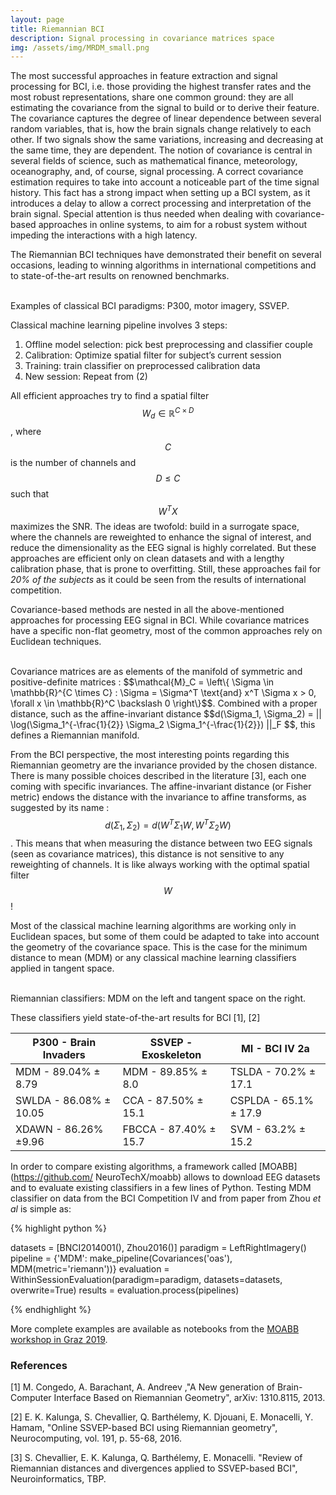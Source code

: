 ```yaml
---
layout: page
title: Riemannian BCI
description: Signal processing in covariance matrices space
img: /assets/img/MRDM_small.png
---
```


The most successful approaches in feature extraction and signal processing for BCI, i.e. those providing the highest transfer rates and the most robust representations, share one common ground: they are all estimating the covariance from the signal to build or to derive their feature. The covariance captures the degree of linear dependence between several random variables, that is, how the brain signals change relatively to each other. If two signals show the same variations, increasing and decreasing at the same time, they are dependent. The notion of covariance is central in several fields of science, such as mathematical finance, meteorology, oceanography, and, of course, signal processing. A correct covariance estimation requires to take into account a noticeable part of the time signal history. This fact has a strong impact when setting up a BCI system, as it introduces a delay to allow a correct processing and interpretation of the brain signal. Special attention is thus needed when dealing with covariance-based approaches in online systems, to aim for a robust system without impeding the interactions with a high latency.

The Riemannian BCI techniques have demonstrated their benefit on several occasions, leading to winning algorithms in international competitions and to state-of-the-art results on renowned benchmarks.

<div class="img_row">
    <img class="col one left" src="{{ site.baseurl }}/assets/img/speller.png" alt="" title="P300 speller"/>
    <img class="col one left" src="{{ site.baseurl }}/assets/img/usetheforce2.png" alt="" title="MI setup"/>
    <img class="col one left" src="{{ site.baseurl }}/assets/img/ssvep.png" alt="" title="SSVEP"/>
</div>
<div class="col three caption">
    Examples of classical BCI paradigms: P300, motor imagery, SSVEP.
</div>

Classical machine learning pipeline involves 3 steps:
1. Offline model selection: pick best preprocessing and classifier couple
2. Calibration: Optimize spatial filter for subject’s current session
3. Training: train classifier on preprocessed calibration data
4. New session: Repeat from (2)

All efficient approaches try to find a spatial filter $$ W_d \in \mathbb{R}^{C \times D}$$, where $$C$$ is the number of channels and $$D \leqslant C$$ such that $$W^TX$$ maximizes the SNR.
The ideas are twofold: build in a surrogate space, where the channels are reweighted to enhance the signal of interest, and reduce the dimensionality as the EEG signal is highly correlated.
But these approaches are efficient only on clean datasets and with a lengthy calibration phase, that is prone to overfitting.
Still, these approaches fail for *20% of the subjects* as it could be seen from the results of international competition.

Covariance-based methods are nested in all the above-mentioned approaches for processing EEG signal in BCI.
While covariance matrices have a specific non-flat geometry, most of the common approaches rely on Euclidean techniques.
<div class="img_row">
    <img class="col one left" src="{{ site.baseurl }}/assets/img/riem_surf_earth.jpg" alt="" title="riemannian approach on the surface of the earth"/>
    <img class="col two left" src="{{ site.baseurl }}/assets/img/geodesic2.png" alt="" title="riemannian and euclidean distance"/>
</div>
Covariance matrices are as elements of the manifold of symmetric and positive-definite matrices : $$\mathcal{M}_C = \left\{ \Sigma \in \mathbb{R}^{C \times C} : \Sigma = \Sigma^T \text{and} x^T \Sigma x > 0, \forall x \in \mathbb{R}^C \backslash 0 \right\}$$. Combined with a proper distance, such as the affine-invariant distance $$d(\Sigma_1, \Sigma_2) = || \log(\Sigma_1^{-\frac{1}{2}} \Sigma_2 \Sigma_1^{-\frac{1}{2}}) ||_F $$,	this defines a Riemannian manifold.

From the BCI perspective, the most interesting points regarding this Riemannian geometry are the invariance provided by the chosen distance.
There is many possible choices described in the literature [3], each one coming with specific invariances.
The affine-invariant distance (or Fisher metric) endows the distance with the invariance to affine transforms, as suggested by its name : $$ d(\Sigma_1, \Sigma_2) = d(W^T \Sigma_1 W, W^T \Sigma_2 W)$$.
This means that when measuring the distance between two EEG signals (seen as covariance matrices), this distance is not sensitive to any reweighting of channels.
It is like always working with the optimal spatial filter $$W$$!

Most of the classical machine learning algorithms are working only in Euclidean spaces, but some of them could be adapted to take into account the geometry of the covariance space. This is the case for the minimum distance to mean (MDM) or any classical machine learning classifiers applied in tangent space.

<div class="img_row">
    <img class="col two left" src="{{ site.baseurl }}/assets/img/MDRM.png" alt="" title="MDM classifier"/>
    <img class="col one right" src="{{ site.baseurl }}/assets/img/tangentspace.png" alt="" title="Riemannian and Euclidean distance"/>
</div>
<div class="col three caption">
    Riemannian classifiers: MDM on the left and tangent space on the right.
</div>

These classifiers yield state-of-the-art results for BCI [1], [2]

| P300 - Brain Invaders | SSVEP - Exoskeleton | MI - BCI IV 2a |
| --- | --- | --- |
| MDM - 89.04% ± 8.79 | MDM - 89.85% ± 8.0 | TSLDA - 70.2% ± 17.1 |
| SWLDA - 86.08% ± 10.05 | CCA - 87.50% ± 15.1 | CSPLDA - 65.1% ± 17.9 |
| XDAWN - 86.26% ±9.96 | FBCCA - 87.40% ± 15.7 | SVM - 63.2% ± 15.2 |

In order to compare existing algorithms, a framework called [MOABB](https://github.com/ NeuroTechX/moabb) allows to download EEG datasets and to evaluate existing classifiers in a few lines of Python. Testing MDM classifier on data from the BCI Competition IV and from paper from Zhou _et al_ is simple as:

{% highlight python %}

datasets = [BNCI2014001(), Zhou2016()]
paradigm = LeftRightImagery()
pipeline = {'MDM': make_pipeline(Covariances('oas'), MDM(metric='riemann'))}
evaluation = WithinSessionEvaluation(paradigm=paradigm, datasets=datasets, overwrite=True)
results = evaluation.process(pipelines) 

{% endhighlight %}


More complete examples are available as notebooks from the [MOABB workshop in Graz 2019](https://github.com/plcrodrigues/Workshop-MOABB-BCI-Graz-2019).

### References

[1] M. Congedo, A. Barachant, A. Andreev ,"A New generation of Brain-Computer 
    Interface Based on Riemannian Geometry", arXiv: 1310.8115, 2013.

[2] E. K. Kalunga, S. Chevallier, Q. Barthélemy, K. Djouani, E. Monacelli, 
    Y. Hamam, "Online SSVEP-based BCI using Riemannian geometry", Neurocomputing, 
    vol. 191, p. 55-68, 2016.

[3] S. Chevallier, E. K. Kalunga, Q. Barthélemy, E. Monacelli. "Review of Riemannian
    distances and divergences applied to SSVEP-based BCI", Neuroinformatics, TBP.



